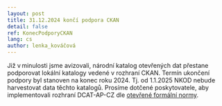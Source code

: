 ```yaml
---
layout: post
title: 31.12.2024 končí podpora CKAN
detail: false
ref: KonecPodporyCKAN
lang: cs
author: lenka_kováčová
---
```

Již v minulosti jsme avizovali, národní katalog otevřených dat přestane podporovat lokální katalogy vedené v rozhraní CKAN. 
Termín ukončení podpory byl stanoven na konec roku 2024. Tj. od 1.1.2025 NKOD nebude harvestovat data těchto katalogů. 
Prosíme dotčené poskytovatele, aby implementovali rozhraní DCAT-AP-CZ dle [otevřené formální normy](https://ofn.gov.cz/dcat-ap-cz-rozhraní-katalogů-otevřených-dat/2024-05-28/).  
